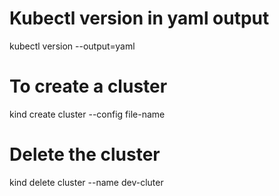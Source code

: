 # Kubectl version in yaml output
kubectl version --output=yaml

#  To create a cluster
kind create cluster --config file-name

# Delete the cluster
kind delete cluster --name dev-cluter